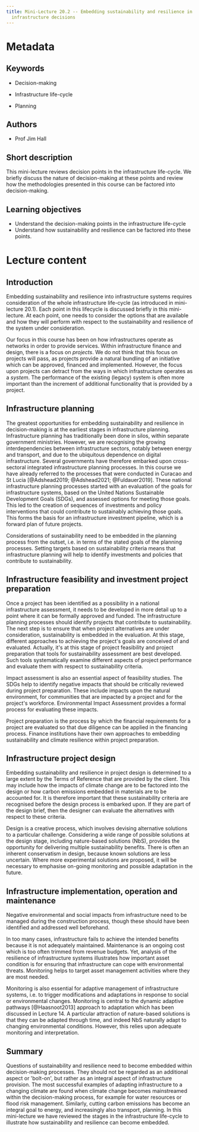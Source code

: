 ```yaml
---
title: Mini-Lecture 20.2 -- Embedding sustainability and resilience in
  infrastructure decisions
---
```


# Metadata 

## Keywords

-   Decision-making

-   Infrastructure life-cycle

-   Planning

## Authors 

-   Prof Jim Hall

## Short description

This mini-lecture reviews decision points in the infrastructure
life-cycle. We briefly discuss the nature of decision-making at these
points and review how the methodologies presented in this course can be
factored into decision-making.

## Learning objectives

-   Understand the decision-making points in the infrastructure
    life-cycle
-   Understand how sustainability and resilience can be factored into
    these points.

# Lecture content 

## Introduction

Embedding sustainability and resilience into infrastructure systems
requires consideration of the whole infrastructure life-cycle (as
introduced in mini-lecture 20.1). Each point in this lifecycle is
discussed briefly in this mini-lecture. At each point, one needs to
consider the options that are available and how they will perform with
respect to the sustainability and resilience of the system under
consideration.

Our focus in this course has been on how infrastructures operate as
networks in order to provide services. Within infrastructure finance and
design, there is a focus on *projects*. We do not think that this focus
on projects will pass, as projects provide a natural bundling of an
initiative which can be approved, financed and implemented. However, the
focus upon projects can detract from the ways in which infrastructure
operates as a *system*. The performance of the existing (legacy) system
is often more important than the increment of additional functionality
that is provided by a project.

## Infrastructure planning

The greatest opportunities for embedding sustainability and resilience
in decision-making is at the earliest stages in infrastructure planning.
Infrastructure planning has traditionally been done in silos, within
separate government ministries. However, we are recognising the growing
interdependencies between infrastructure sectors, notably between energy
and transport, and due to the ubiquitous dependence on digital
infrastructure. Several governments have therefore embarked upon
cross-sectoral integrated infrastructure planning processes. In this
course we have already referred to the processes that were conducted in
Curacao and St Lucia [@Adshead2019; @Adshead2021; @Fuldauer2019].
These national infrastructure planning processes started with an
evaluation of the goals for infrastructure systems, based on the United
Nations Sustainable Development Goals (SDGs), and assessed options for
meeting those goals. This led to the creation of sequences of
investments and policy interventions that could contribute to
sustainably achieving those goals. This forms the basis for an
infrastructure investment pipeline, which is a forward plan of future
projects.

Considerations of sustainability need to be embedded in the planning
process from the outset, i.e. in terms of the stated goals of the
planning processes. Setting targets based on sustainability criteria
means that infrastructure planning will help to identify investments and
policies that contribute to sustainability.

## Infrastructure feasibility and investment project preparation

Once a project has been identified as a possibility in a national
infrastructure assessment, it needs to be developed in more detail up to
a point where it can be formally approved and funded. The infrastructure
planning processes should identify projects that contribute to
sustainability. The next step is to ensure that when project
alternatives are under consideration, sustainability is embedded in the
evaluation. At this stage, different approaches to achieving the
project's goals are conceived of and evaluated. Actually, it's at this
stage of project feasibility and project preparation that tools for
sustainability assessment are best developed. Such tools systematically
examine different aspects of project performance and evaluate them with
respect to sustainability criteria.

Impact assessment is also an essential aspect of feasibility studies.
The SDGs help to identify negative impacts that should be critically
reviewed during project preparation. These include impacts upon the
natural environment, for communities that are impacted by a project and
for the project's workforce. Environmental Impact Assessment provides a
formal process for evaluating these impacts.

Project preparation is the process by which the financial requirements
for a project are evaluated so that due diligence can be applied in the
financing process. Finance institutions have their own approaches to
embedding sustainability and climate resilience within project
preparation.

## Infrastructure project design

Embedding sustainability and resilience in project design is determined
to a large extent by the Terms of Reference that are provided by the
client. This may include how the impacts of climate change are to be
factored into the design or how carbon emissions embedded in materials
are to be accounted for. It is therefore important that these
sustainability criteria are recognised before the design process is
embarked upon. If they are part of the design brief, then the designer
can evaluate the alternatives with respect to these criteria.

Design is a creative process, which involves devising alternative
solutions to a particular challenge. Considering a wide range of
possible solutions at the design stage, including nature-based solutions
(NbS), provides the opportunity for delivering multiple sustainability
benefits. There is often an inherent conservatism in design, because
known solutions are less uncertain. Where more experimental solutions
are proposed, it will be necessary to emphasise on-going monitoring and
possible adaptation in the future.

## Infrastructure implementation, operation and maintenance

Negative environmental and social impacts from infrastructure need to be
managed during the construction process, though these should have been
identified and addressed well beforehand.

In too many cases, infrastructure fails to achieve the intended benefits
because it is not adequately maintained. Maintenance is an ongoing cost
which is too often trimmed from revenue budgets. Yet, analysis of the
resilience of infrastructure systems illustrates how important asset
condition is for ensuring that infrastructure can cope with
environmental threats. Monitoring helps to target asset management
activities where they are most needed.

Monitoring is also essential for adaptive management of infrastructure
systems, i.e. to trigger modifications and adaptations in response to
social or environmental changes. Monitoring is central to the dynamic
adaptive pathways [@Haasnoot2013] approach to adaptation which has
been discussed in Lecture 14. A particular attraction of nature-based
solutions is that they can be adapted through time, and indeed NbS
naturally adapt to changing environmental conditions. However, this
relies upon adequate monitoring and interpretation.

## Summary

Questions of sustainability and resilience need to become embedded
within decision-making processes. They should not be regarded as an
additional aspect or 'bolt-on', but rather as an integral aspect of
infrastructure provision. The most successful examples of adapting
infrastructure to a changing climate are found when climate change
becomes mainstreamed within the decision-making process, for example for
water resources or flood risk management. Similarly, cutting carbon
emissions has become an integral goal to energy, and increasingly also
transport, planning. In this mini-lecture we have reviewed the stages in
the infrastructure life-cycle to illustrate how sustainability and
resilience can become embedded.
